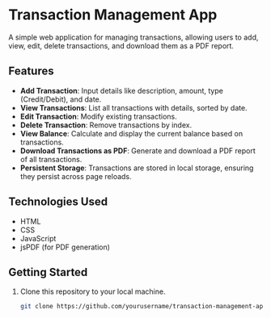 # Transaction Management App

A simple web application for managing transactions, allowing users to add, view, edit, delete transactions, and download them as a PDF report.

## Features

- **Add Transaction**: Input details like description, amount, type (Credit/Debit), and date.
- **View Transactions**: List all transactions with details, sorted by date.
- **Edit Transaction**: Modify existing transactions.
- **Delete Transaction**: Remove transactions by index.
- **View Balance**: Calculate and display the current balance based on transactions.
- **Download Transactions as PDF**: Generate and download a PDF report of all transactions.
- **Persistent Storage**: Transactions are stored in local storage, ensuring they persist across page reloads.

## Technologies Used

- HTML
- CSS
- JavaScript
- jsPDF (for PDF generation)

## Getting Started

1. Clone this repository to your local machine.
   ```bash
   git clone https://github.com/yourusername/transaction-management-app.git
